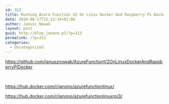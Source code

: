 ```yaml
---
id: 313
title: Running Azure Function V2 On Linux Docker And Raspberry Pi Docker
date: 2018-08-27T22:13:14+02:00
author: Janusz Nowak
layout: post
guid: http://blog.janono.pl/?p=313
permalink: /?p=313
categories:
  - Uncategorized
---
```

https://github.com/janusznowak/AzureFunctionV2OnLinuxDockerAndRaspberryPiDocker

&nbsp;

https://hub.docker.com/r/janono/azurefunctionlinux/

https://hub.docker.com/r/janono/azurefunctionlinuxrpi3/